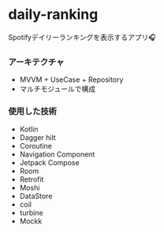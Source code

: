 # daily-ranking
Spotifyデイリーランキングを表示するアプリ🎧

### アーキテクチャ
- MVVM + UseCase + Repository
- マルチモジュールで構成

### 使用した技術
- Kotlin
- Dagger hilt
- Coroutine
- Navigation Component
- Jetpack Compose
- Room
- Retrofit
- Moshi
- DataStore
- coil
- turbine
- Mockk
